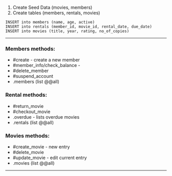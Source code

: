 1. Create Seed Data (movies, members)
2. Create tables (members, rentals, movies)

```
INSERT into members (name, age, active)
INSERT into rentals (member_id, movie_id, rental_date, due_date)
INSERT into movies (title, year, rating, no_of_copies)
```
---

### Members methods:
* #create - create a new member
* #member_info/check_balance - 
* #delete_member
* #suspend_account
* .members (list @@all)

### Rental methods:
* #return_movie
* #checkout_movie
* .overdue - lists overdue movies
* .rentals (list @@all)

### Movies methods:
* #create_movie - new entry
* #delete_movie
* #update_movie - edit current entry
* .movies (list @@all)

---
